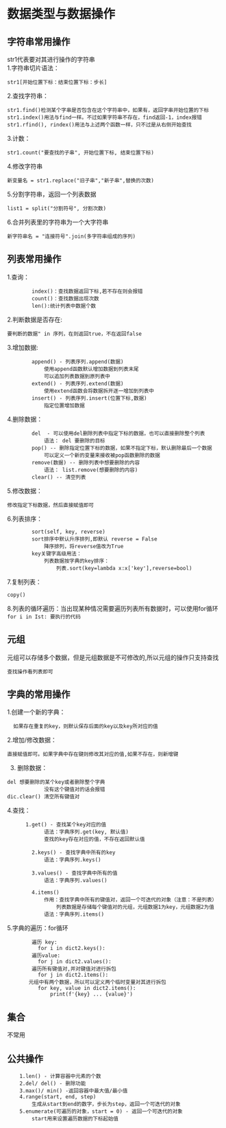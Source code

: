 # 数据类型与数据操作
## 字符串常用操作
str1代表要对其进行操作的字符串  
1.字符串切片语法：  

    str1[开始位置下标：结束位置下标：步长]
2.查找字符串：
```
str1.find()检测某个字串是否包含在这个字符串中，如果有，返回字串开始位置的下标
str1.index()用法与find一样。不过如果字符串不存在，find返回-1，index报错
str1.rfind(), rindex()用法与上述两个函数一样，只不过是从右侧开始查找
```
3.计数：
```
str1.count("要查找的子串", 开始位置下标, 结束位置下标)
```
4.修改字符串
```
新变量名 = str1.replace("旧子串","新子串",替换的次数)
```
5.分割字符串，返回一个列表数据
```
list1 = split("分割符号", 分割次数)
```
6.合并列表里的字符串为一个大字符串
```
新字符串名 = "连接符号".join(多字符串组成的序列)
```
## 列表常用操作
1.查询：
```
        index()：查找数据返回下标,若不存在则会报错
        count()：查找数据出现次数
        len():统计列表中数据个数
```
2.判断数据是否存在:
```
要判断的数据" in 序列，在则返回true，不在返回false
```
3.增加数据:
```
        append() - 列表序列.append(数据)
            使用append函数默认增加数据到列表末尾
            可以追加列表数据到原列表中
        extend() - 列表序列.extend(数据)
            使用extend函数会将数据拆开逐一增加到列表中
        insert() - 列表序列.insert(位置下标,数据)
            指定位置增加数据
```
4.删除数据：
```
        del  - 可以使用del删除列表中指定下标的数据，也可以直接删除整个列表
            语法： del 要删除的目标
        pop() -- 删除指定位置下标的数据，如果不指定下标，默认删除最后一个数据
            可以定义一个新的变量来接收被pop函数删除的数据
        remove(数据) -- 删除列表中想要删除的内容
            语法： list.remove(想要删除的内容)
        clear() -- 清空列表
```
5.修改数据：
```
修改指定下标数据，然后直接赋值即可
```
6.列表排序：
```
        sort(self, key, reverse)
        sort排序中默认升序排列,即默认 reverse = False
            降序排列，将reverse值改为True
        key关键字高级用法：
            列表数据按字典的key排序：
                列表.sort(key=lambda x:x['key'],reverse=bool)
```
7.复制列表：
```
copy()
```

8.列表的循环遍历：当出现某种情况需要遍历列表所有数据时，可以使用for循环
    ```
    for i in Ist:
        要执行的代码
      ```

## 元组
元组可以存储多个数据，但是元组数据是不可修改的,所以元组的操作只支持查找
```
查找操作看列表即可
```

## 字典的常用操作
1.创建一个新的字典：  
```
  如果存在重复的key，则默认保存后面的key以及key所对应的值
```
2.增加/修改数据：
```
直接赋值即可。如果字典中存在键则修改其对应的值,如果不存在，则新增键
```
3. 删除数据：
```
del 想要删除的某个key或者删除整个字典
            没有这个键值对的话会报错
dic.clear() 清空所有键值对
```
4.查找：
```    
      1.get() - 查找某个key对应的值
            语法：字典序列.get(key, 默认值)
            查找的key存在对应的值，不存在返回默认值

        2.keys() - 查找字典中所有的key
            语法：字典序列.keys()

        3.values() - 查找字典中所有的值
            语法：字典序列.values()

        4.items()
            作用：查找字典中所有的键值对，返回一个可迭代的对象（注意：不是列表）
                列表数据是存储每个键值对的元组，元组数据1为key，元组数据2为值
            语法：字典序列.items()
```
5.字典的遍历：for循环
```
        遍历 key:
          for i in dict2.keys():
        遍历value:
          for j in dict2.values():
        遍历所有键值对,并对键值对进行拆包
          for j in dict2.items():
       元组中有两个数据，所以可以定义两个临时变量对其进行拆包
          for key, value in dict2.items():
              print(f'{key} ... {value}')
```
## 集合
不常用
## 公共操作
```
    1.len() - 计算容器中元素的个数
    2.del/ del() - 删除功能
    3.max()/ min() -返回容器中最大值/最小值
    4.range(start, end, step) 
        生成从start到end的数字，步长为step，返回一个可迭代的对象
    5.enumerate(可遍历的对象，start = 0) - 返回一个可迭代的对象
        start用来设置遍历数据的下标起始值
```
